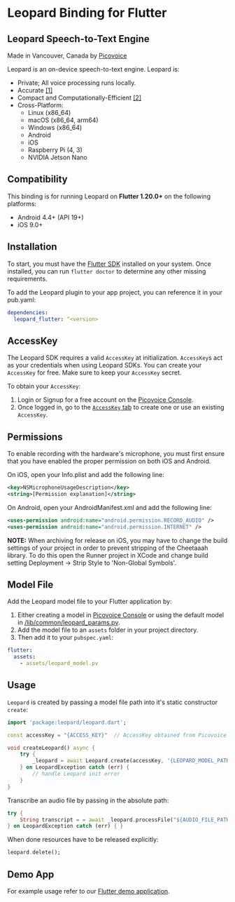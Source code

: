 # Leopard Binding for Flutter

## Leopard Speech-to-Text Engine

Made in Vancouver, Canada by [Picovoice](https://picovoice.ai)

Leopard is an on-device speech-to-text engine. Leopard is:

- Private; All voice processing runs locally.
- Accurate [[1]](https://github.com/Picovoice/speech-to-text-benchmark#results)
- Compact and Computationally-Efficient [[2]](https://github.com/Picovoice/speech-to-text-benchmark#results)
- Cross-Platform:
    - Linux (x86_64)
    - macOS (x86_64, arm64)
    - Windows (x86_64)
    - Android
    - iOS
    - Raspberry Pi (4, 3)
    - NVIDIA Jetson Nano

## Compatibility

This binding is for running Leopard on **Flutter 1.20.0+** on the following platforms:

- Android 4.4+ (API 19+)
- iOS 9.0+

## Installation

To start, you must have the [Flutter SDK](https://flutter.dev/docs/get-started/install) installed on your system. Once installed, you can run `flutter doctor` to determine any other missing requirements.

To add the Leopard plugin to your app project, you can reference it in your pub.yaml:
```yaml
dependencies:
  leopard_flutter: ^<version>
```

## AccessKey

The Leopard SDK requires a valid `AccessKey` at initialization. `AccessKey`s act as your credentials when using Leopard SDKs.
You can create your `AccessKey` for free. Make sure to keep your `AccessKey` secret.

To obtain your `AccessKey`:
1. Login or Signup for a free account on the [Picovoice Console](https://picovoice.ai/console/).
2. Once logged in, go to the [`AccessKey` tab](https://console.picovoice.ai/access_key) to create one or use an existing `AccessKey`.

## Permissions

To enable recording with the hardware's microphone, you must first ensure that you have enabled the proper permission on both iOS and Android.

On iOS, open your Info.plist and add the following line:
```xml
<key>NSMicrophoneUsageDescription</key>
<string>[Permission explanation]</string>
```

On Android, open your AndroidManifest.xml and add the following line:
```xml
<uses-permission android:name="android.permission.RECORD_AUDIO" />
<uses-permission android:name="android.permission.INTERNET" />
```

**NOTE:** When archiving for release on iOS, you may have to change the build settings of your project in order to prevent stripping of the Cheetaaah library. To do this open the Runner project in XCode and change build setting Deployment -> Strip Style to 'Non-Global Symbols'.

## Model File

Add the Leopard model file to your Flutter application by:

1. Either creating a model in [Picovoice Console](https://console.picovoice.ai/) or using the default model in [/lib/common/leopard_params.pv](/lib/common/leopard_params.pv).
2. Add the model file to an `assets` folder in your project directory.
3. Then add it to your `pubspec.yaml`:
```yaml
flutter:
  assets:
    - assets/leopard_model.pv
```

## Usage

`Leopard` is created by passing a model file path into it's static constructor `create`:

```dart
import 'package:leopard/leopard.dart';

const accessKey = "{ACCESS_KEY}"  // AccessKey obtained from Picovoice Console (https://picovoice.ai/console/)

void createLeopard() async {
    try {
        _leopard = await Leopard.create(accessKey, '{LEOPARD_MODEL_PATH}');
    } on LeopardException catch (err) {
        // handle Leopard init error
    }
}
```

Transcribe an audio file by passing in the absolute path:

```dart
try {
    String transcript = = await _leopard.processFile("${AUDIO_FILE_PATH}");
} on LeopardException catch (err) { }
```

When done resources have to be released explicitly:

```dart
leopard.delete();
```

## Demo App

For example usage refer to our [Flutter demo application](/demo/flutter).
